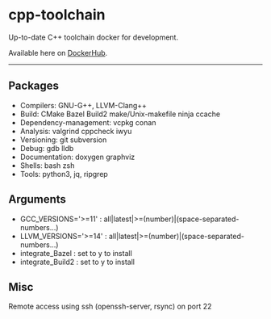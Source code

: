 # cpp-toolchain

Up-to-date C++ toolchain docker for development.

Available here on [DockerHub](https://hub.docker.com/repository/docker/guillaumedua/cpp-toolchain-dev/general).

---

## Packages

- Compilers: GNU-G++, LLVM-Clang++
- Build: CMake Bazel Build2 make/Unix-makefile ninja ccache
- Dependency-management: vcpkg conan
- Analysis: valgrind cppcheck iwyu
- Versioning: git subversion
- Debug: gdb lldb
- Documentation: doxygen graphviz
- Shells: bash zsh
- Tools: python3, jq, ripgrep

## Arguments

- GCC_VERSIONS='>=11' : all|latest|>=(number)|(space-separated-numbers...)
- LLVM_VERSIONS='>=14' : all|latest|>=(number)|(space-separated-numbers...)
- integrate_Bazel : set to y to install
- integrate_Build2 : set to y to install

## Misc

Remote access using ssh (openssh-server, rsync) on port 22
